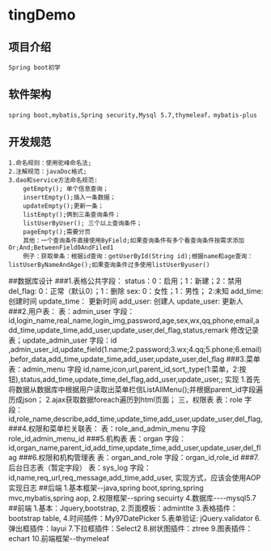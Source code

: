 # tingDemo

## 项目介绍
    Spring boot初学

## 软件架构
    spring boot,mybatis,Spring security,Mysql 5.7,thymeleaf，mybatis-plus
## 开发规范
    1.命名规则：使用驼峰命名法;
    2.注解规范：javaDoc格式;
    3.dao和service方法命名规范:
        getEmpty();	单个信息查询；
        insertEmpty();插入一条数据；
        updateEmpty();更新一条；
        listEmpty();俩到三条查询条件；
        listUserByUser(); 三个以上查询条件；
        pageEmpty();需要分页
        其他：一个查询条件直接使用ByField;如果查询条件有多个看查询条件按需求添加Or;And;BetweenField0AndFiled1
        例子：获取单条：根据id查询：getUserById(String id);根据name和age查询：listUserByNameAndAge();如果查询条件过多使用listUserByuser()
##数据库设计
###1.表格公共字段：
        status：0：启用；1：新建；2：禁用
        del_flag: 0：正常（默认0）；1：删除
        sex: 0：女性；1：男性； 2:未知
        add_time: 创建时间
        update_time： 更新时间
        add_user: 创建人
        update_user: 更新人
###2.用户表：
        表：admin_user
        字段：id,login_name,real_name,login_img,password,age,sex,wx,qq,phone,email,add_time,update_time,add_user,update_user,del_flag,status,remark
        修改记录表；update_admin_user
        字段：id ,admin_user_id,update_field(1.name;2.password;3.wx;4.qq;5.phone;6.email),befor_data,add_time,update_time,add_user,update_user,del_flag
###3.菜单
        表：admin_menu
        字段 id,name,icon,url,parent_id,sort,,type(1:菜单，2:按钮),status,add_time,update_time,del_flag,add_user,update_user,;
        实现 1.首先将数据从数据库中根据用户读取出菜单栏信ListAllMenu();并根据parent_id字段遍历成json； 2.ajax获取数据foreach遍历到html页面；
        三，权限表
        表：role
        字段：id,role_name,describe,add_time,update_time,add_user,update_user,del_flag,
###4.权限和菜单栏关联表：
        表：role_and_admin_menu
        字段 role_id,admin_menu_id
###5.机构表
        表：organ
        字段：id,organ_name,parent_id,add_time,update_time,add_user,update_user,del_flag
###6.权限和机构管理表
        表：organ_and_role
        字段：organ_id,role_id
###7.后台日志表（暂定字段）
        表：sys_log
        字段：id,name,req_url,req_message,add_time,add_user,
        实现方式，应该会使用AOP实现日志
##后端
    1.基本框架--java,spring boot,spring,spring mvc,mybatis,spring aop,
    2.权限框架--spring secuirty
    4.数据库----mysql5.7
##前端
    1.基本：Jquery,bootstrap,
    2.页面模板：admintlte
    3.表格插件：bootstrap table,
    4.时间插件：My97DatePicker
    5.表单验证: jQuery.validator
    6.弹出框插件：layui
    7.下拉框插件：Select2
    8.树状图插件：ztree
    9.图表插件：echart
    10.前端框架--thymeleaf
